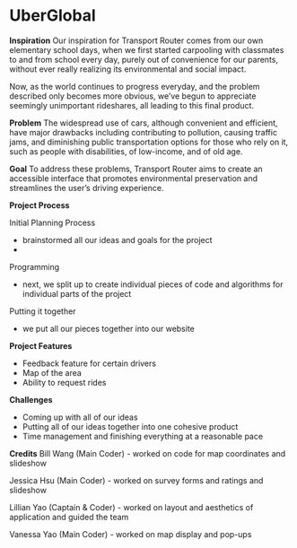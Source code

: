 # UberGlobal
**Inspiration**
Our inspiration for Transport Router comes from our own elementary school days, when we first started carpooling with classmates to and from school every day, purely out of convenience for our parents, without ever really realizing its environmental and social impact.

Now, as the world continues to progress everyday, and the problem described only becomes more obvious, we’ve begun to appreciate seemingly unimportant rideshares, all leading to this final product.

**Problem**
The widespread use of cars, although convenient and efficient, have major drawbacks including contributing to pollution, causing traffic jams, and diminishing public transportation options for those who rely on it, such as people with disabilities, of low-income, and of old age. 

**Goal**
To address these problems, Transport Router aims to create an accessible interface that promotes environmental preservation and streamlines the user’s driving experience. 

**Project Process**

Initial Planning Process
  - brainstormed all our ideas and goals for the project
  - 
Programming
  - next, we split up to create individual pieces of code and algorithms for individual parts of the project
    
Putting it together
  - we put all our pieces together into our website

**Project Features**
  - Feedback feature for certain drivers 
  - Map of the area 
  - Ability to request rides

**Challenges**
  - Coming up with all of our ideas
  - Putting all of our ideas together into one cohesive product
  - Time management and finishing everything at a reasonable pace

**Credits**
Bill Wang (Main Coder) - worked on code for map coordinates and slideshow

Jessica Hsu (Main Coder) - worked on survey forms and ratings and slideshow

Lillian Yao (Captain & Coder) - worked on layout and aesthetics of application and guided the team

Vanessa Yao (Main Coder) - worked on map display and pop-ups
